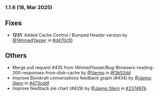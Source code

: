 ### 1.1.6 (18, Mar 2025)
## Fixes
- **1231**: Added Cache Control / Bumped Header version by [<u>@1AhmedYasser</u>](https://www.github.com/1AhmedYasser) in [#d470cf0](https://github.com/buerokratt/Analytics-Module/commit/d470cf0)
## Others
- Merge pull request #435 from 1AhmedYasser/Bug-Browsers-reading-300-responses-from-disk-cache by [<u>@Varmo</u>](https://www.github.com/Varmo) in [#f3b52dd](https://github.com/buerokratt/Analytics-Module/commit/f3b52dd)
- Improve Bürokratt conversations feedback graph (#434) by [<u>@Janno Stern</u>](https://www.github.com/JannoStern) in [#473cddf](https://github.com/buerokratt/Analytics-Module/commit/473cddf)
- Improve feedback pie chart (#429) by [<u>@Janno Stern</u>](https://www.github.com/JannoStern) in [#237497b](https://github.com/buerokratt/Analytics-Module/commit/237497b)
